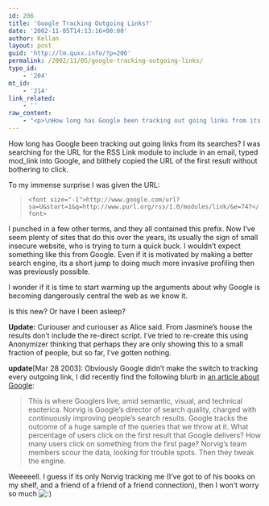 ```yaml
---
id: 206
title: 'Google Tracking Outgoing Links?'
date: '2002-11-05T14:13:16+00:00'
author: Kellan
layout: post
guid: 'http://lm.quxx.info/?p=206'
permalink: /2002/11/05/google-tracking-outgoing-links/
typo_id:
    - '204'
mt_id:
    - '214'
link_related:
    - ''
raw_content:
    - "<p>\nHow long has Google been tracking out going links from its searches?  I was searching for the URL for the RSS Link module to include in an email, typed mod_link into Google, and blithely copied the URL of the first result without bothering to click.\n</p>\n<p>\nTo my immense surprise I was given the URL: \n<blockquote>\n<code>\n<font size=-1>\nhttp://www.google.com/url?sa=U&start=1&q=http://www.purl.org/rss/1.0/modules/link/&e=747\n</font>\n</code>\n</blockquote>\n</p>\nI punched in a few other terms, and they all contained this prefix.\n<p>\nNow I\\'ve seem plenty of sites that do this over the years, its usually the sign of small insecure website, who is trying to turn a quick buck.  I wouldn\\'t expect something like this from Google.  Even if it is motivated by making a better search engine, its a short jump to doing much more invasive profiling then was previously possible.  \n</p>\n<p>I wonder if it is time to start warming up the arguments about why Google is becoming dangerously central the web as we know it.\n</p>\n<p>\nIs this new?  Or have I been asleep?\n</p>\n<p>\n<b>Update:</b>  Curiouser and curiouser as Alice said.  From Jasmine\\'s house the results don\\'t include the re-direct script.  I\\'ve tried to re-create this using Anonymizer thinking that perhaps they are only showing this to a small fraction of people, but so far, I\\'ve gotten nothing.\n</p>\n<p>\n<b>update</b>[Mar 28 2003]:  Obviously Google didn\\'t make the switch to tracking every outgoing link, I did recently find the following blurb in <a href=\\\"http://www.fastcompany.com/magazine/69/google.html\\\">an article about Google</a>:\n<blockquote>\nThis is where Googlers live, amid semantic, visual, and technical esoterica. Norvig is Google\\'s director of search quality, charged with continuously improving people\\'s search results. Google tracks the outcome of a huge sample of the queries that we throw at it. What percentage of users click on the first result that Google delivers? How many users click on something from the first page? Norvig\\'s team members scour the data, looking for trouble spots. Then they tweak the engine.\n</blockquote>\nWeeeeell.  I guess if its only Norvig tracking me (I\\'ve got to of his books on my shelf, and a friend of a friend of a friend connection), then I won\\'t worry so much :)\n</p>"
---
```


How long has Google been tracking out going links from its searches? I was searching for the URL for the RSS Link module to include in an email, typed mod\_link into Google, and blithely copied the URL of the first result without bothering to click.

To my immense surprise I was given the URL:

> `<font size="-1">http://www.google.com/url?sa=U&start=1&q=http://www.purl.org/rss/1.0/modules/link/&e=747</font>`

I punched in a few other terms, and they all contained this prefix. Now I’ve seem plenty of sites that do this over the years, its usually the sign of small insecure website, who is trying to turn a quick buck. I wouldn’t expect something like this from Google. Even if it is motivated by making a better search engine, its a short jump to doing much more invasive profiling then was previously possible.

I wonder if it is time to start warming up the arguments about why Google is becoming dangerously central the web as we know it.

Is this new? Or have I been asleep?

**Update:** Curiouser and curiouser as Alice said. From Jasmine’s house the results don’t include the re-direct script. I’ve tried to re-create this using Anonymizer thinking that perhaps they are only showing this to a small fraction of people, but so far, I’ve gotten nothing.

**update**\[Mar 28 2003\]: Obviously Google didn’t make the switch to tracking every outgoing link, I did recently find the following blurb in [an article about Google](http://www.fastcompany.com/magazine/69/google.html):

> This is where Googlers live, amid semantic, visual, and technical esoterica. Norvig is Google’s director of search quality, charged with continuously improving people’s search results. Google tracks the outcome of a huge sample of the queries that we throw at it. What percentage of users click on the first result that Google delivers? How many users click on something from the first page? Norvig’s team members scour the data, looking for trouble spots. Then they tweak the engine.

Weeeeell. I guess if its only Norvig tracking me (I’ve got to of his books on my shelf, and a friend of a friend of a friend connection), then I won’t worry so much ![:)](http://lm.local/wp-includes/images/smilies/simple-smile.png)